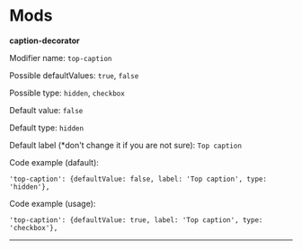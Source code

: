 # Mods

**caption-decorator**

Modifier name: `top-caption`

Possible defaultValues: `true`, `false`

Possible type: `hidden`, `checkbox`

Default value: `false`

Default type: `hidden`

Default label (*don't change it if you are not sure): `Top caption`

Code example (dafault):
```
'top-caption': {defaultValue: false, label: 'Top caption', type: 'hidden'},
```
Code example (usage):
```
'top-caption': {defaultValue: true, label: 'Top caption', type: 'checkbox'},
```
----------